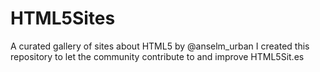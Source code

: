 # HTML5Sites
A curated gallery of sites about HTML5 by @anselm_urban
I created this repository to let the community contribute to and improve HTML5Sit.es
